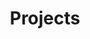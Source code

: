---
permalink: /projects/
layout:    default
title:     Projects
description: currently underway...
---